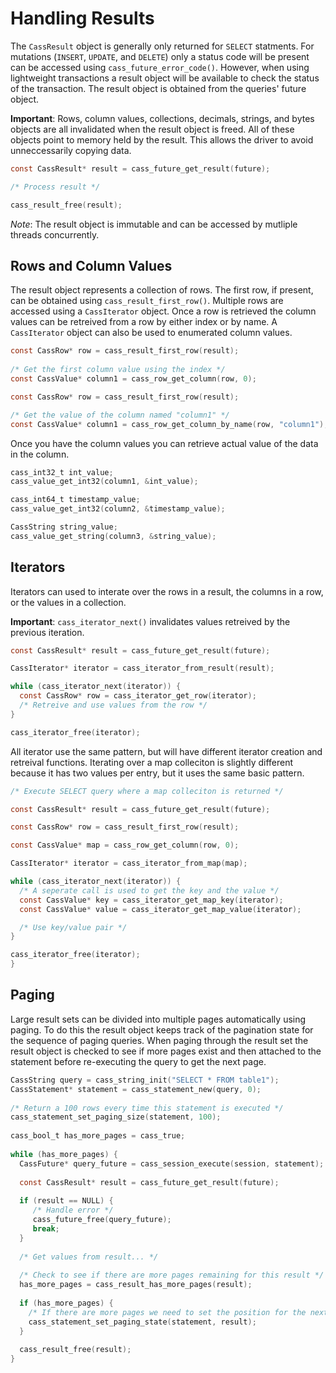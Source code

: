# Handling Results

The `CassResult` object is generally only returned for `SELECT` statments. For mutations (`INSERT`, `UPDATE`, and `DELETE`) only a status code will be present can be accessed using `cass_future_error_code()`. However, when using lightweight transactions a result object will be available to check the status of the transaction. The result object is obtained from the queries' future object.

**Important**: Rows, column values, collections, decimals, strings, and bytes objects are all invalidated when the result object is freed. All of these objects point to memory held by the result. This allows the driver to avoid unneccessarily copying data.

```c
const CassResult* result = cass_future_get_result(future);

/* Process result */

cass_result_free(result);
```

*Note*: The result object is immutable and can be accessed by mutliple threads concurrently.

## Rows and Column Values

The result object represents a collection of rows. The first row, if present, can be obtained using `cass_result_first_row()`. Multiple rows are accessed using a `CassIterator` object. Once a row is retrieved the column values can be retreived from a row by either index or by name. A `CassIterator` object can also be used to enumerated column values.

```c
const CassRow* row = cass_result_first_row(result);
 
/* Get the first column value using the index */
const CassValue* column1 = cass_row_get_column(row, 0);
```

```c
const CassRow* row = cass_result_first_row(result);

/* Get the value of the column named "column1" */
const CassValue* column1 = cass_row_get_column_by_name(row, "column1");
```

Once you have the column values you can retrieve actual value of the data in the column.

```c
cass_int32_t int_value;
cass_value_get_int32(column1, &int_value);

cass_int64_t timestamp_value;
cass_value_get_int32(column2, &timestamp_value);

CassString string_value;
cass_value_get_string(column3, &string_value);
```

## Iterators

Iterators can used to interate over the rows in a result, the columns in a row, or the values in a collection. 

**Important**: `cass_iterator_next()` invalidates values retreived by the previous iteration.

```c
const CassResult* result = cass_future_get_result(future);

CassIterator* iterator = cass_iterator_from_result(result);

while (cass_iterator_next(iterator)) {
  const CassRow* row = cass_iterator_get_row(iterator);
  /* Retreive and use values from the row */
}

cass_iterator_free(iterator);
```

All iterator use the same pattern, but will have different iterator creation and retreival functions. Iterating over a map colleciton is slightly different because it has two values per entry, but it uses the same basic pattern.

```c
/* Execute SELECT query where a map colleciton is returned */

const CassResult* result = cass_future_get_result(future);

const CassRow* row = cass_result_first_row(result);

const CassValue* map = cass_row_get_column(row, 0);

CassIterator* iterator = cass_iterator_from_map(map);

while (cass_iterator_next(iterator)) {
  /* A seperate call is used to get the key and the value */
  const CassValue* key = cass_iterator_get_map_key(iterator);
  const CassValue* value = cass_iterator_get_map_value(iterator);

  /* Use key/value pair */
}

cass_iterator_free(iterator);
}
```

## Paging

Large result sets can be divided into multiple pages automatically using paging. To do this the result object keeps track of the pagination state for the sequence of paging queries. When paging through the result set the result object is checked to see if more pages exist and then attached to the statement before re-executing the query to get the next page.

```c
CassString query = cass_string_init("SELECT * FROM table1");
CassStatement* statement = cass_statement_new(query, 0);
 
/* Return a 100 rows every time this statement is executed */
cass_statement_set_paging_size(statement, 100);
 
cass_bool_t has_more_pages = cass_true;
 
while (has_more_pages) {
  CassFuture* query_future = cass_session_execute(session, statement);
 
  const CassResult* result = cass_future_get_result(future);
 
  if (result == NULL) {
     /* Handle error */
     cass_future_free(query_future);
     break;
  }
 
  /* Get values from result... */
 
  /* Check to see if there are more pages remaining for this result */
  has_more_pages = cass_result_has_more_pages(result);
 
  if (has_more_pages) {
    /* If there are more pages we need to set the position for the next execute */
    cass_statement_set_paging_state(statement, result);
  }
 
  cass_result_free(result);  
}
```
